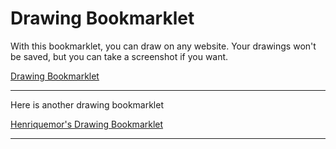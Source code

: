 # Drawing Bookmarklet

With this bookmarklet, you can draw on any website. Your drawings won't be saved, but you can take a screenshot if you want.

[Drawing Bookmarklet](https://github.com/TheoMatter6643/Bookmarklets/blob/main/Drawing.js)

---

Here is another drawing bookmarklet

[Henriquemor's Drawing Bookmarklet](https://github.com/henriquemor/draw-bookmarklet/blob/main/draw.js)

---

